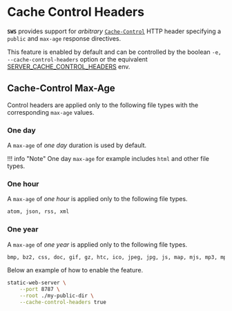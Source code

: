 # Cache Control Headers

**`SWS`** provides support for *arbitrary* [`Cache-Control`](https://developer.mozilla.org/en-US/docs/Web/HTTP/Headers/Cache-Control) HTTP header specifying a `public` and `max-age` response directives.

This feature is enabled by default and can be controlled by the boolean `-e, --cache-control-headers` option or the equivalent [SERVER_CACHE_CONTROL_HEADERS](./../configuration/environment-variables.md#server_cache_control_headers) env.

## Cache-Control Max-Age

Control headers are applied only to the following file types with the corresponding `max-age` values.

### One day

A `max-age` of *one day* duration is used by default.

!!! info "Note"
    One day `max-age` for example includes `html` and other file types.

### One hour

A `max-age` of *one hour* is applied only to the following file types.

```txt
atom, json, rss, xml
```

### One year

A `max-age` of *one year* is applied only to the following file types.

```txt
bmp, bz2, css, doc, gif, gz, htc, ico, jpeg, jpg, js, map, mjs, mp3, mp4, ogg, ogv, pdf, png, rar, rtf, tar, tgz, wav, weba, webm, webp, woff, woff2, zip
```

Below an example of how to enable the feature.

```sh
static-web-server \
    --port 8787 \
    --root ./my-public-dir \
    --cache-control-headers true
```
